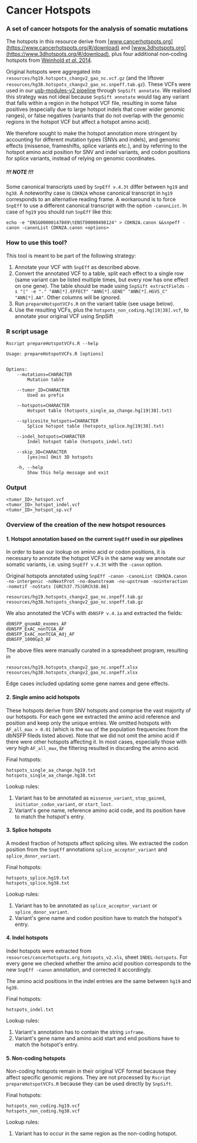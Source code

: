 # Cancer Hotspots

### A set of cancer hotspots for the analysis of somatic mutations

The hotspots in this resource derive from [www.cancerhotspots.org](https://www.cancerhotspots.org/#/download) and [www.3dhotspots.org](https://www.3dhotspots.org/#/download), plus four additional non‑coding hotspots from [Weinhold *et al*. 2014](https://www.ncbi.nlm.nih.gov/pmc/articles/PMC4217527/).

Original hotspots were aggregated into `resources/hg19.hotspots_changv2_gao_nc.vcf.gz` (and the liftover `resources/hg38.hotspots_changv2_gao_nc.snpeff.tab.gz`). These VCFs were used in our [usb-modules-v2 pipeline](https://github.com/charlottekyng/usb-modules-v2) through `SnpSift annotate`. We realised this strategy was not ideal because `SnpSift annotate` would tag any variant that falls within a region in the hotspot VCF file, resulting in some false positives (especially due to large hotspot indels that cover wider genomic ranges), or false negatives (variants that do not overlap with the genomic regions in the hotspot VCF but affect a hotspot amino acid).

We therefore sought to make the hotspot annotation more stringent by accounting for different mutation types (SNVs and indels), and genomic effects (missense, frameshifts, splice variants etc.), and by referring to the hotspot amino acid position for SNV and indel variants, and codon positions for splice variants, instead of relying on genomic coordinates.

##### !!! NOTE !!!
Some canonical transcripts used by `SnpEff v.4.3t` differ between `hg19` and `hg38`. A noteworthy case is `CDKN2A` whose canonical transcript in `hg19` corresponds to an alternative reading frame. A workaround is to force `SnpEff` to use a different canonical transcript with the option `-canonList`. In case of `hg19` you should run `SnpEff` like this:
```
echo -e "ENSG00000147889\tENST00000498124" > CDKN2A.canon &&snpeff -canon -canonList CDKN2A.canon <options>
```

### How to use this tool?
This tool is meant to be part of the following strategy:
1. Annotate your VCF with `SnpEff` as described above.
2. Convert the annotated VCF to a table, split each effect to a single row (same variant can be listed multiple times, but every row has one effect on one gene).
The table should be made using `SnpSift extractFields -s "|" -e "." "ANN[*].EFFECT" "ANN[*].GENE" "ANN[*].HGVS_C" "ANN[*].AA"`. Other columns will be ignored.
3. Run `prepareHotspotVCFs.R` on the variant table (see usage below).
4. Use the resulting VCFs, plus the `hotspots_non_coding.hg[19|38].vcf`, to annotate your original VCF using SnpSift

### R script usage
`Rscript prepareHotspotVCFs.R --help`
```
Usage: prepareHotspotVCFs.R [options]


Options:
	--mutations=CHARACTER
		Mutation table

	--tumor_ID=CHARACTER
		Used as prefix

	--hotspots=CHARACTER
		Hotspot table (hotspots_single_aa_change.hg[19|38].txt)

	--splicesite_hotspots=CHARACTER
		Splice hotspot table (hotspots_splice.hg[19|38].txt)

	--indel_hotspots=CHARACTER
		Indel hotspot table (hotspots_indel.txt)

	--skip_3D=CHARACTER
		[yes|no] Omit 3D hotspots

	-h, --help
		Show this help message and exit
```

### Output
```
<tumor_ID>_hotspot.vcf
<tumor_ID>_hotspot_indel.vcf
<tumor_ID>_hotspot_sp.vcf
```

### Overview of the creation of the new hotspot resources
#### 1. Hotspot annotation based on the current `SnpEff` used in our pipelines
In order to base our lookup on amino acid or codon positions, it is necessary to annotate the hotspot VCFs in the same way we annotate our somatic variants, i.e. using `SnpEff v.4.3t` with the `-canon` option.

Original hotspots annotated using `SnpEff -canon -canonList CDKN2A.canon -no-intergenic -noNextProt -no-downstream -no-upstream -nointeraction -nomotif -noStats [GRCh37.75|GRCh38.86]`
```
resources/hg19.hotspots_changv2_gao_nc.snpeff.tab.gz
resources/hg38.hotspots_changv2_gao_nc.snpeff.tab.gz
```
We also annotated the VCFs with `dbNSFP v.4.1a` and extracted the fields:
```
dbNSFP_gnomAD_exomes_AF
dbNSFP_ExAC_nonTCGA_AF
dbNSFP_ExAC_nonTCGA_Adj_AF
dbNSFP_1000Gp3_AF
```

The above files were manually curated in a spreadsheet program, resulting in
```
resources/hg19.hotspots_changv2_gao_nc.snpeff.xlsx
resources/hg38.hotspots_changv2_gao_nc.snpeff.xlsx
```
Edge cases included updating some gene names and gene effects.

#### 2. Single amino acid hotspots
These hotspots derive from SNV hotspots and comprise the vast majority of our hotspots. For each gene we extracted the amino acid reference and position and keep only the unique entries.
We omitted hotspots with `AF_all_max > 0.01` (which is the `max` of the population frequencies from the dbNSFP fileds listed above). Note that we did not omit the amino acid if there were other hotspots affecting it. In most cases, especially those with very high `AF_all_max`, the filtering resulted in discarding the amino acid.

Final hotspots:
```
hotspots_single_aa_change.hg19.txt
hotspots_single_aa_change.hg38.txt
```

Lookup rules:
1. Variant has to be annotated as `missense_variant`, `stop_gained`, `initiator_codon_variant`, or `start_lost`.
2. Variant's gene name, reference amino acid code, and its position have to match the hotspot's entry.


#### 3. Splice hotspots
A modest fraction of hotspots affect splicing sites. We extracted the codon position from the `SnpEff` annotations `splice_acceptor_variant` and `splice_donor_variant`.

Final hotspots:
```
hotspots_splice.hg19.txt
hotspots_splice.hg38.txt
```

Lookup rules:
1. Variant has to be annotated as `splice_acceptor_variant` or `splice_donor_variant`.
2. Variant's gene name and codon position have to match the hotspot's entry.

#### 4. Indel hotspots
Indel hotspots were extracted from `resources/cancerhotspots.org_hotspots_v2.xls`, sheet `INDEL-hotspots`. For every gene we checked whether the amino acid position corresponds to the new `SnpEff -canon` annotation, and corrected it accordingly.

The amino acid positions in the indel entries are the same between `hg19` and `hg38`.

Final hotspots:
```
hotspots_indel.txt
```

Lookup rules:
1. Variant's annotation has to contain the string `inframe`.
2. Variant's gene name and amino acid start and end positions have to match the hotspot's entry.


#### 5. Non-coding hotspots
Non-coding hotspots remain in their original VCF format because they affect specific genomic regions. They are not processed by `Rscript prepareHotspotVCFs.R` because they can be used directly by `SnpSift`.

Final hotspots:
```
hotspots_non_coding.hg19.vcf
hotspots_non_coding.hg38.vcf
```

Lookup rules:
1. Variant has to occur in the same region as the non-coding hotspot.

